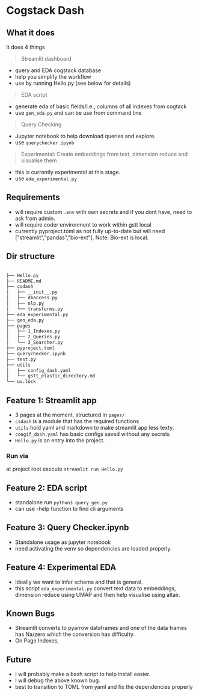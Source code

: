 # Cogstack Dash 

## What it does
It does 4 things

>Streamlit dashboard
- query and EDA cogstack database 
- help you simplify the workflow
- use by running Hello.py
(see below for details)

> EDA script
- generate eda of basic fields/i.e., columns of all indexes from cogtack
- use `gen_eda.py` and can be use from command line

> Query Checking
- Jupyter notebook to help download queries and explore.
- use `querychecker.ipynb`

> Experimental: Create embeddings from text, dimension reduce and visualise them
- this is currently experimental at this stage. 
- use `eda_experimental.py` 

## Requirements
- will require custom `.env` with own secrets and if you dont have, need to ask from admin. 
- will require coder environment to work within gstt local 
- currently pyproject.toml as not fully up-to-date but will need ["streamlit","pandas","bio-ext"]. Note: Bio-ext is local. 

## Dir structure 
```bash

├── Hello.py
├── README.md
├── csdash
│   ├── __init__.py
│   ├── dbaccess.py
│   ├── nlp.py
│   └── transforms.py
├── eda_experimental.py
├── gen_eda.py
├── pages
│   ├── 1_Indexes.py
│   ├── 2_Queries.py
│   └── 3_Searcher.py
├── pyproject.toml
├── querychecker.ipynb
├── test.py
├── utils
│   ├── config_dash.yaml
│   └── gstt_elastic_directory.md
└── uv.lock
```

## Feature 1: Streamlit app

* 3 pages at the moment, structured in `pages/` 
* `csdash` is a module that has the required functions
* `utils` hold yaml and markdown to make streamlit app less texty. 
* `congif_dash.yaml` has basic configs saved without any secrets
* `Hello.py` is an entry into the project.

### Run via
at project root execute `streamlit run Hello.py`

## Feature 2: EDA script
* standalone run `python3 query_gen.py` 
* can use -help function to find cli arguments 

## Feature 3: Query Checker.ipynb
* Standalone usage as jupyter notebook
* need activating the venv so dependencies are loaded properly.

## Feature 4: Experimental EDA
* Ideally we want to infer schema and that is general.
* this script `eda_experimental.py` convert text data to embeddings, dimension reduce using UMAP and then help visualise using altair.

## Known Bugs
- Streamlit converts to pyarrow dataframes and one of the data frames has Na/zero which the conversion has difficulty. 
- On Page Indexes, 

## Future
- I will probably make a bash script to help install easier.
- I will debug the above known bug. 
- best to transition to TOML from yaml and fix the dependencies properly 


